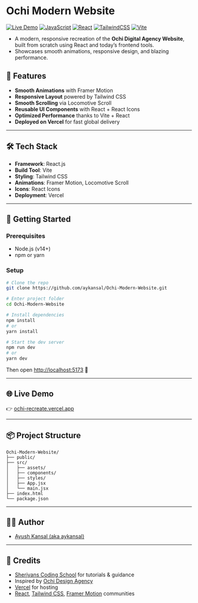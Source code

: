 # Ochi Modern Website

[![Live Demo](https://img.shields.io/badge/Live%20Demo-View%20Site-blue)](https://ochi-recreate.vercel.app/)
[![JavaScript](https://img.shields.io/badge/JavaScript-F7DF1E?style=flat&logo=javascript&logoColor=black)](https://developer.mozilla.org/en-US/docs/Web/JavaScript)
[![React](https://img.shields.io/badge/React-20232A?style=flat&logo=react&logoColor=61DAFB)](https://reactjs.org/)
[![TailwindCSS](https://img.shields.io/badge/Tailwind_CSS-38B2AC?style=flat&logo=tailwind-css&logoColor=white)](https://tailwindcss.com/)
[![Vite](https://img.shields.io/badge/Vite-646CFF?style=flat&logo=vite&logoColor=white)](https://vitejs.dev/)

- A modern, responsive recreation of the **Ochi Digital Agency Website**, built from scratch using React and today’s frontend tools.  
- Showcases smooth animations, responsive design, and blazing performance.

## 🚀 Features

- **Smooth Animations** with Framer Motion  
- **Responsive Layout** powered by Tailwind CSS  
- **Smooth Scrolling** via Locomotive Scroll  
- **Reusable UI Components** with React + React Icons  
- **Optimized Performance** thanks to Vite + React  
- **Deployed on Vercel** for fast global delivery  

---

## 🛠️ Tech Stack

- **Framework**: React.js  
- **Build Tool**: Vite  
- **Styling**: Tailwind CSS  
- **Animations**: Framer Motion, Locomotive Scroll  
- **Icons**: React Icons  
- **Deployment**: Vercel  

---

## 🏃 Getting Started

### Prerequisites
- Node.js (v14+)  
- npm or yarn  

### Setup

```bash
# Clone the repo
git clone https://github.com/aykansal/Ochi-Modern-Website.git

# Enter project folder
cd Ochi-Modern-Website

# Install dependencies
npm install
# or
yarn install

# Start the dev server
npm run dev
# or
yarn dev
````

Then open [http://localhost:5173](http://localhost:5173) 🚀

---

## 🌐 Live Demo

👉 [ochi-recreate.vercel.app](https://ochi-recreate.vercel.app/)

---

## 📦 Project Structure

```
Ochi-Modern-Website/
├── public/
├── src/
│   ├── assets/
│   ├── components/
│   ├── styles/
│   ├── App.jsx
│   └── main.jsx
├── index.html
└── package.json
```

---

## 👨‍💻 Author

* [Ayush Kansal (aka aykansal)](https://x.com/aykansal)

---

## 🙏 Credits
* [Sheriyans Coding School](https://sheriyans.com) for tutorials & guidance  
* Inspired by [Ochi Design Agency](https://ochi.design/)
* [Vercel](https://vercel.com) for hosting
* [React](https://reactjs.org/), [Tailwind CSS](https://tailwindcss.com/), [Framer Motion](https://www.framer.com/motion/) communities

